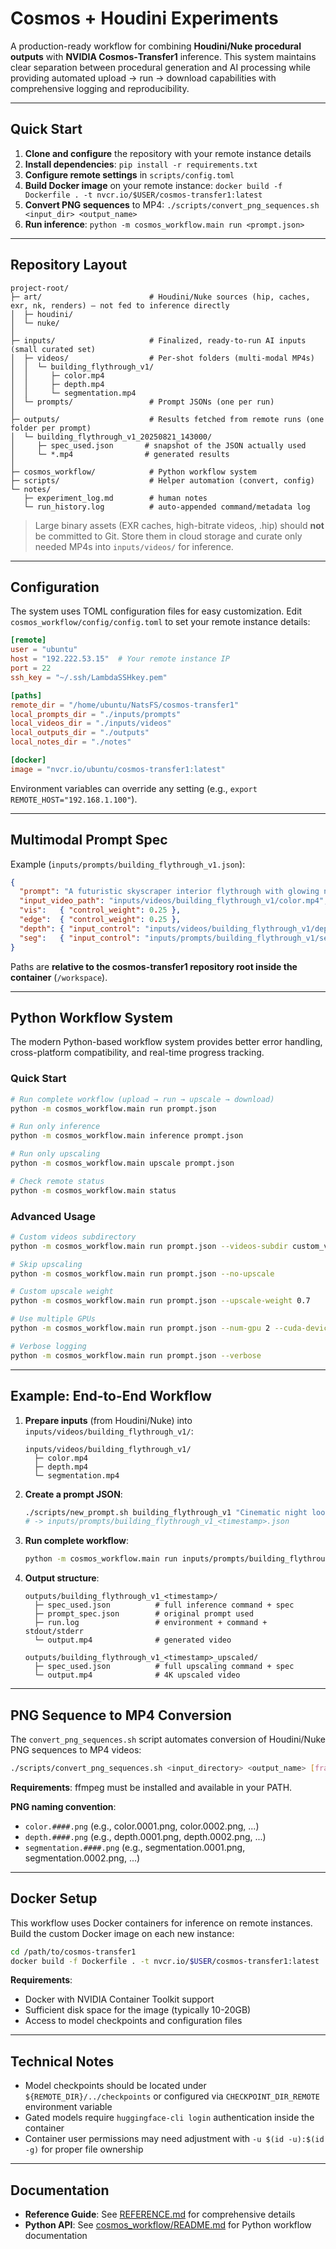 # Cosmos + Houdini Experiments

A production-ready workflow for combining **Houdini/Nuke procedural outputs** with **NVIDIA Cosmos‑Transfer1** inference. This system maintains clear separation between procedural generation and AI processing while providing automated upload → run → download capabilities with comprehensive logging and reproducibility.

---

## Quick Start

1. **Clone and configure** the repository with your remote instance details
2. **Install dependencies**: `pip install -r requirements.txt`
3. **Configure remote settings** in `scripts/config.toml`
4. **Build Docker image** on your remote instance: `docker build -f Dockerfile . -t nvcr.io/$USER/cosmos-transfer1:latest`
5. **Convert PNG sequences** to MP4: `./scripts/convert_png_sequences.sh <input_dir> <output_name>`
6. **Run inference**: `python -m cosmos_workflow.main run <prompt.json>`

---

## Repository Layout

```
project-root/
├─ art/                        # Houdini/Nuke sources (hip, caches, exr, nk, renders) – not fed to inference directly
│  ├─ houdini/
│  └─ nuke/
│
├─ inputs/                     # Finalized, ready-to-run AI inputs (small curated set)
│  ├─ videos/                  # Per-shot folders (multi-modal MP4s)
│  │  └─ building_flythrough_v1/
│  │     ├─ color.mp4
│  │     ├─ depth.mp4
│  │     └─ segmentation.mp4
│  └─ prompts/                 # Prompt JSONs (one per run)
│
├─ outputs/                    # Results fetched from remote runs (one folder per prompt)
│  └─ building_flythrough_v1_20250821_143000/
│     ├─ spec_used.json       # snapshot of the JSON actually used
│     └─ *.mp4                # generated results
│
├─ cosmos_workflow/            # Python workflow system
├─ scripts/                    # Helper automation (convert, config)
└─ notes/
   ├─ experiment_log.md        # human notes
   └─ run_history.log          # auto-appended command/metadata log
```

> Large binary assets (EXR caches, high-bitrate videos, .hip) should **not** be committed to Git. Store them in cloud storage and curate only needed MP4s into `inputs/videos/` for inference.

---

## Configuration

The system uses TOML configuration files for easy customization. Edit `cosmos_workflow/config/config.toml` to set your remote instance details:

```toml
[remote]
user = "ubuntu"
host = "192.222.53.15"  # Your remote instance IP
port = 22
ssh_key = "~/.ssh/LambdaSSHkey.pem"

[paths]
remote_dir = "/home/ubuntu/NatsFS/cosmos-transfer1"
local_prompts_dir = "./inputs/prompts"
local_videos_dir = "./inputs/videos"
local_outputs_dir = "./outputs"
local_notes_dir = "./notes"

[docker]
image = "nvcr.io/ubuntu/cosmos-transfer1:latest"
```

Environment variables can override any setting (e.g., `export REMOTE_HOST="192.168.1.100"`).

---

## Multimodal Prompt Spec

Example (`inputs/prompts/building_flythrough_v1.json`):

```json
{
  "prompt": "A futuristic skyscraper interior flythrough with glowing neon signs...",
  "input_video_path": "inputs/videos/building_flythrough_v1/color.mp4",
  "vis":   { "control_weight": 0.25 },
  "edge":  { "control_weight": 0.25 },
  "depth": { "input_control": "inputs/videos/building_flythrough_v1/depth.mp4", "control_weight": 0.25 },
  "seg":   { "input_control": "inputs/prompts/building_flythrough_v1/segmentation.mp4", "control_weight": 0.25 }
}
```

Paths are **relative to the cosmos-transfer1 repository root inside the container** (`/workspace`).

---

## Python Workflow System

The modern Python-based workflow system provides better error handling, cross-platform compatibility, and real-time progress tracking.

### **Quick Start**
```bash
# Run complete workflow (upload → run → upscale → download)
python -m cosmos_workflow.main run prompt.json

# Run only inference
python -m cosmos_workflow.main inference prompt.json

# Run only upscaling
python -m cosmos_workflow.main upscale prompt.json

# Check remote status
python -m cosmos_workflow.main status
```

### **Advanced Usage**
```bash
# Custom videos subdirectory
python -m cosmos_workflow.main run prompt.json --videos-subdir custom_videos

# Skip upscaling
python -m cosmos_workflow.main run prompt.json --no-upscale

# Custom upscale weight
python -m cosmos_workflow.main run prompt.json --upscale-weight 0.7

# Use multiple GPUs
python -m cosmos_workflow.main run prompt.json --num-gpu 2 --cuda-devices "0,1"

# Verbose logging
python -m cosmos_workflow.main run prompt.json --verbose
```

---

## Example: End-to-End Workflow

1. **Prepare inputs** (from Houdini/Nuke) into `inputs/videos/building_flythrough_v1/`:
   ```text
   inputs/videos/building_flythrough_v1/
     ├─ color.mp4
     ├─ depth.mp4
     └─ segmentation.mp4
   ```

2. **Create a prompt JSON**:
   ```bash
   ./scripts/new_prompt.sh building_flythrough_v1 "Cinematic night look with neon accents"
   # -> inputs/prompts/building_flythrough_v1_<timestamp>.json
   ```

3. **Run complete workflow**:
   ```bash
   python -m cosmos_workflow.main run inputs/prompts/building_flythrough_v1_<timestamp>.json
   ```

4. **Output structure**:
   ```text
   outputs/building_flythrough_v1_<timestamp>/
     ├─ spec_used.json          # full inference command + spec
     ├─ prompt_spec.json        # original prompt used
     ├─ run.log                 # environment + command + stdout/stderr
     └─ output.mp4              # generated video
   
   outputs/building_flythrough_v1_<timestamp>_upscaled/
     ├─ spec_used.json          # full upscaling command + spec
     └─ output.mp4              # 4K upscaled video
   ```

---

## PNG Sequence to MP4 Conversion

The `convert_png_sequences.sh` script automates conversion of Houdini/Nuke PNG sequences to MP4 videos:

```bash
./scripts/convert_png_sequences.sh <input_directory> <output_name> [frame_count]
```

**Requirements**: ffmpeg must be installed and available in your PATH.

**PNG naming convention**:
- `color.####.png` (e.g., color.0001.png, color.0002.png, ...)
- `depth.####.png` (e.g., depth.0001.png, depth.0002.png, ...)
- `segmentation.####.png` (e.g., segmentation.0001.png, segmentation.0002.png, ...)

---

## Docker Setup

This workflow uses Docker containers for inference on remote instances. Build the custom Docker image on each new instance:

```bash
cd /path/to/cosmos-transfer1
docker build -f Dockerfile . -t nvcr.io/$USER/cosmos-transfer1:latest
```

**Requirements**:
- Docker with NVIDIA Container Toolkit support
- Sufficient disk space for the image (typically 10-20GB)
- Access to model checkpoints and configuration files

---

## Technical Notes

- Model checkpoints should be located under `${REMOTE_DIR}/../checkpoints` or configured via `CHECKPOINT_DIR_REMOTE` environment variable
- Gated models require `huggingface-cli login` authentication inside the container
- Container user permissions may need adjustment with `-u $(id -u):$(id -g)` for proper file ownership

---

## Documentation

- **Reference Guide**: See [REFERENCE.md](REFERENCE.md) for comprehensive details
- **Python API**: See [cosmos_workflow/README.md](cosmos_workflow/README.md) for Python workflow documentation
